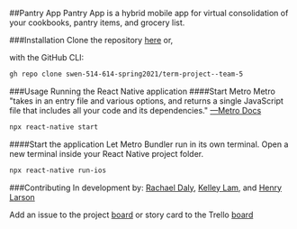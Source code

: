 ##Pantry App
Pantry App is a hybrid mobile app for virtual consolidation of your cookbooks, pantry items, and grocery list.

###Installation
Clone the repository [here](https://github.com/swen-514-614-spring2021/term-project--team-5.git) or,

with the GitHub CLI:

```bash
gh repo clone swen-514-614-spring2021/term-project--team-5
```

###Usage
Running the React Native application
####Start Metro
Metro "takes in an entry file and various options, and returns a single JavaScript file that includes all your code and 
its dependencies."
[—Metro Docs](https://facebook.github.io/metro/docs/concepts/)
```bash
npx react-native start
```

####Start the application
Let Metro Bundler run in its own terminal. Open a new terminal inside your React Native project folder.
```bash
npx react-native run-ios
```

###Contributing
In development by: 
[Rachael Daly](https://github.com/RachaelDaly),
[Kelley Lam](#),
and [Henry Larson](https://github.com/hxl1116)

Add an issue to the project 
[board](https://github.com/swen-514-614-spring2021/term-project--team-5/projects/1) 
or story card to the Trello 
[board](https://trello.com/b/ZunSFauw/kanban-template)
